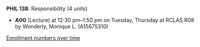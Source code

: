 **PHIL 138**: Responsibility (4 units)

- **A00** (Lecture) at 12:30 pm–1:50 pm on Tuesday, Thursday at RCLAS R08 by Wonderly, Monique L. (A15675310)

[Enrollment numbers over time](./PHIL138.tsv)
